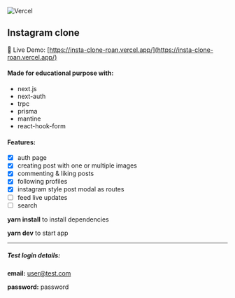 ![Vercel](http://therealsujitk-vercel-badge.vercel.app/?app=insta-clone)
## Instagram clone
📌 Live Demo: [https://insta-clone-roan.vercel.app/](https://insta-clone-roan.vercel.app/)
#### Made for educational purpose with:
 - next.js
 - next-auth
 - trpc
 - prisma
 - mantine
 - react-hook-form
 
 #### Features:
- [x] auth page
- [x] creating post with one or multiple images
- [x] commenting & liking posts
- [x] following profiles
- [x] instagram style post modal as routes
- [ ] feed live updates
- [ ] search
 
 **yarn install** to install dependencies
 
 **yarn dev** to start app
 
 

------------


#####  Test login details:
**email:** user@test.com

**password:** password
